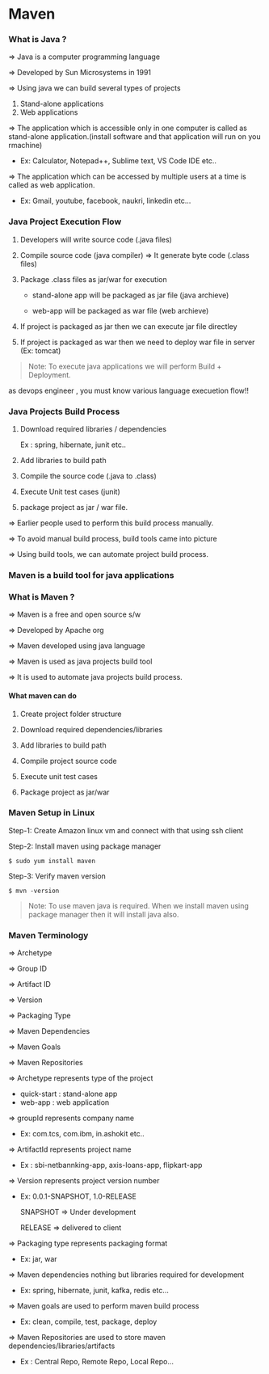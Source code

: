 # Maven

### What is Java ?

=> Java is a computer programming language

=> Developed by Sun Microsystems in 1991

=> Using java we can build several types of projects

1) Stand-alone applications
2) Web applications

=> The application which is accessible only in one computer is called as stand-alone application.(install software and that application will run on you rmachine)

- Ex: Calculator, Notepad++, Sublime text, VS Code IDE etc..

=> The application which can be accessed by multiple users at a time is called as web application.

- Ex: Gmail, youtube, facebook, naukri, linkedin etc...

### Java Project Execution Flow


1) Developers will write source code (.java files)

2) Compile source code (java compiler) => It generate byte code (.class files)

3) Package .class files as jar/war for execution

    -  stand-alone app will be packaged as jar file (java archieve)

    -  web-app will be packaged as war file (web archieve)

4) If project is packaged as jar then we can execute jar file directley

5) If project is packaged as war then we need to deploy war file in server
	 (Ex: tomcat)


>Note: To execute java applications we will perform Build + Deployment.

as devops engineer , you must know various language execuetion flow!!



### Java Projects Build Process


1) Download required libraries / dependencies

	Ex : spring, hibernate, junit etc..

2) Add libraries to build path

3) Compile the source code (.java to .class)

4) Execute Unit test cases (junit)

5) package project as jar / war file.


=> Earlier people used to perform this build process manually.

=> To avoid manual build process, build tools came into picture

=> Using build tools, we can automate project build process.
### Maven is a build tool for java applications 


### What is Maven ?

=> Maven is a free and open source s/w

=> Developed by Apache org

=> Maven developed using java language

=> Maven is used as java projects build tool

=> It is used to automate java projects build process.

#### What maven can do


1) Create project folder structure

2) Download required dependencies/libraries

3) Add libraries to build path

4) Compile project source code

5) Execute unit test cases

6) Package project as jar/war

### Maven Setup in Linux

Step-1: Create Amazon linux vm and connect with that using ssh client

Step-2: Install maven using package manager

	$ sudo yum install maven

Step-3: Verify maven version

	$ mvn -version

>Note: To use maven java is required. When we install maven using package manager then it will install java also.

### Maven Terminology

=> Archetype

=> Group ID

=> Artifact ID

=> Version

=> Packaging Type

=> Maven Dependencies

=> Maven Goals

=> Maven Repositories


=> Archetype represents type of the project

- quick-start : stand-alone app 
- web-app : web application

=> groupId represents company name

- Ex: com.tcs, com.ibm, in.ashokit etc..

=> ArtifactId represents project name

- Ex : sbi-netbannking-app, axis-loans-app, flipkart-app	

=> Version represents project version number

- Ex: 0.0.1-SNAPSHOT, 1.0-RELEASE	

	SNAPSHOT => Under development

	RELEASE => delivered to client

=> Packaging type represents packaging format

- Ex: jar, war

=> Maven dependencies nothing but libraries required for development

- Ex: spring, hibernate, junit, kafka, redis etc...

=> Maven goals are used to perform maven build process

- Ex: clean, compile, test, package, deploy

=> Maven Repositories are used to store maven dependencies/libraries/artifacts

- Ex : Central Repo, Remote Repo, Local Repo...


